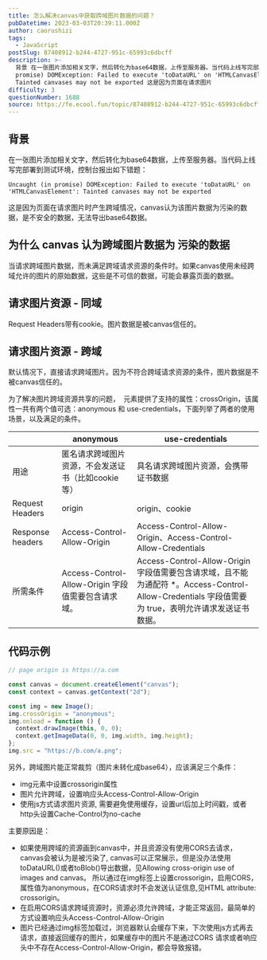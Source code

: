 ```yaml
---
title: 怎么解决canvas中获取跨域图片数据的问题？
pubDatetime: 2023-03-03T20:39:11.000Z
author: caorushizi
tags:
  - JavaScript
postSlug: 87408912-b244-4727-951c-65993c6dbcff
description: >-
  背景 在一张图片添加相关文字，然后转化为base64数据，上传至服务器。当代码上线写完部署到测试环境，控制台报出如下错题： Uncaught (in
  promise) DOMException: Failed to execute 'toDataURL' on 'HTMLCanvasElement':
  Tainted canvases may not be exported 这是因为页面在请求图片
difficulty: 3
questionNumber: 1688
source: https://fe.ecool.fun/topic/87408912-b244-4727-951c-65993c6dbcff
---
```


## 背景

在一张图片添加相关文字，然后转化为base64数据，上传至服务器。当代码上线写完部署到测试环境，控制台报出如下错题：

```
Uncaught (in promise) DOMException: Failed to execute 'toDataURL' on 'HTMLCanvasElement': Tainted canvases may not be exported
```

这是因为页面在请求图片时产生跨域情况，canvas认为该图片数据为污染的数据，是不安全的数据，无法导出base64数据。

## 为什么 canvas 认为跨域图片数据为 污染的数据

当请求跨域图片数据，而未满足跨域请求资源的条件时。如果canvas使用未经跨域允许的图片的原始数据，这些是不可信的数据，可能会暴露页面的数据。

## 请求图片资源 - 同域

Request Headers带有cookie。图片数据是被canvas信任的。

## 请求图片资源 - 跨域

默认情况下，直接请求跨域图片。因为不符合跨域请求资源的条件，图片数据是不被canvas信任的。

为了解决图片跨域资源共享的问题， <img> 元素提供了支持的属性：crossOrigin，该属性一共有两个值可选：anonymous 和 use-credentials，下面列举了两者的使用场景，以及满足的条件。

|                  | anonymous                                          | use-credentials                                                                                                                                     |
| ---------------- | -------------------------------------------------- | --------------------------------------------------------------------------------------------------------------------------------------------------- |
| 用途             | 匿名请求跨域图片资源，不会发送证书（比如cookie等） | 具名请求跨域图片资源，会携带证书数据                                                                                                                |
| Request Headers  | origin                                             | origin、cookie                                                                                                                                      |
| Response headers | Access-Control-Allow-Origin                        | Access-Control-Allow-Origin、Access-Control-Allow-Credentials                                                                                       |
| 所需条件         | Access-Control-Allow-Origin 字段值需要包含请求域。 | Access-Control-Allow-Origin 字段值需要包含请求域，且不能为通配符 \*。Access-Control-Allow-Credentials 字段值需要为 true，表明允许请求发送证书数据。 |

## 代码示例

```js
// page origin is https://a.com

const canvas = document.createElement("canvas");
const context = canvas.getContext("2d");

const img = new Image();
img.crossOrigin = "anonymous";
img.onload = function () {
  context.drawImage(this, 0, 0);
  context.getImageData(0, 0, img.width, img.height);
};
img.src = "https://b.com/a.png";
```

另外，跨域图片能正常裁剪（图片未转化成base64），应该满足三个条件：

- img元素中设置crossorigin属性
- 图片允许跨域，设置响应头Access-Control-Allow-Origin
- 使用js方式请求图片资源, 需要避免使用缓存，设置url后加上时间戳，或者http头设置Cache-Control为no-cache

主要原因是：

- 如果使用跨域的资源画到canvas中，并且资源没有使用CORS去请求，canvas会被认为是被污染了, canvas可以正常展示，但是没办法使用toDataURL()或者toBlob()导出数据，见Allowing cross-origin use of images and canvas。 所以通过在img标签上设置crossorigin，启用CORS，属性值为anonymous，在CORS请求时不会发送认证信息,见HTML attribute: crossorigin。
- 在启用CORS请求跨域资源时，资源必须允许跨域，才能正常返回，最简单的方式设置响应头Access-Control-Allow-Origin
- 图片已经通过img标签加载过，浏览器默认会缓存下来，下次使用js方式再去请求，直接返回缓存的图片，如果缓存中的图片不是通过CORS 请求或者响应头中不存在Access-Control-Allow-Origin，都会导致报错。
